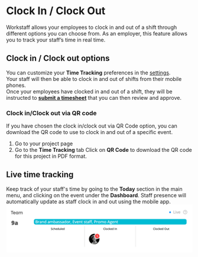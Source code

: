 # Clock In / Clock Out

Workstaff allows your employees to clock in and out of a shift through different options you can choose from.
As an employer, this feature allows you to track your staff’s time in real time. 


## Clock in / Clock out options  
You can customize your **Time Tracking** preferences in the [settings](../customize/account.md).   
Your staff will then be able to clock in and out of shifts from their mobile phones.  
Once your employees have clocked in and out of a shift, they will be instructed to **[submit a timesheet](submissions.md)** that you can then review and approve. 

### Clock in/Clock out via QR code
If you have chosen the clock in/clock out via QR Code option, you can download the QR code to use to clock in and out of a specific event.

1. Go to your project page
2. Go to the **Time Tracking** tab
Click on **QR Code** to download the QR code for this project in PDF format.

## Live time tracking 
Keep track of your staff's time by going to the **Today** section in the main menu, and clicking on the event under the **Dashboard**. Staff presence will automatically update as staff clock in and out using the mobile app. 
![img.png](img.png)


